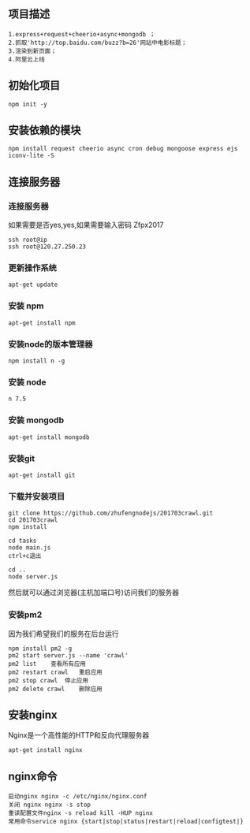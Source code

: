 ## 项目描述
```
1.express+request+cheerio+async+mongodb ；
2.抓取'http://top.baidu.com/buzz?b=26'网站中电影标题；
3.渲染到新页面；
4.阿里云上线

```

## 初始化项目
```
npm init -y
```

## 安装依赖的模块
```
npm install request cheerio async cron debug mongoose express ejs iconv-lite -S
```

## 连接服务器
### 连接服务器
如果需要是否yes,yes,如果需要输入密码 Zfpx2017
```
ssh root@ip
ssh root@120.27.250.23
```

### 更新操作系统
```
apt-get update
```

### 安装 npm
```
apt-get install npm
```

### 安装node的版本管理器
```
npm install n -g
```

### 安装 node
```
n 7.5
```

### 安装 mongodb
```
apt-get install mongodb
```

### 安装git
```
apt-get install git
```

### 下载并安装项目
```
git clone https://github.com/zhufengnodejs/201703crawl.git
cd 201703crawl
npm install

cd tasks
node main.js
ctrl+c退出

cd ..
node server.js
```
然后就可以通过浏览器(主机加端口号)访问我们的服务器


### 安装pm2
因为我们希望我们的服务在后台运行
```
npm install pm2 -g
pm2 start server.js --name 'crawl'
pm2 list	查看所有应用
pm2 restart crawl	重启应用
pm2 stop crawl	停止应用
pm2 delete crawl	删除应用
```

## 安装nginx
Nginx是一个高性能的HTTP和反向代理服务器
```
apt-get install nginx
```

## nginx命令
```
启动nginx nginx -c /etc/nginx/nginx.conf
关闭 nginx nginx -s stop
重读配置文件nginx -s reload kill -HUP nginx
常用命令service nginx {start|stop|status|restart|reload|configtest|}

```